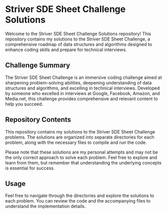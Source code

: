 # Striver SDE Sheet Challenge Solutions

Welcome to the Striver SDE Sheet Challenge Solutions repository! This repository contains my solutions to the Striver SDE Sheet Challenge, a comprehensive roadmap of data structures and algorithms designed to enhance coding skills and prepare for technical interviews.

## Challenge Summary

The Striver SDE Sheet Challenge is an immersive coding challenge aimed at sharpening problem-solving abilities, deepening understanding of data structures and algorithms, and excelling in technical interviews. Developed by someone who excelled in interviews at Google, Facebook, Amazon, and Media.net, this challenge provides comprehensive and relevant content to help you succeed.

## Repository Contents

This repository contains my solutions to the Striver SDE Sheet Challenge problems. The solutions are organized into separate directories for each problem, along with the necessary files to compile and run the code.

Please note that these solutions are my personal attempts and may not be the only correct approach to solve each problem. Feel free to explore and learn from them, but remember that understanding the underlying concepts is essential for success.

## Usage

Feel free to navigate through the directories and explore the solutions to each problem. You can review the code and the accompanying files to understand the implementation details. 
